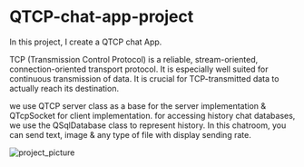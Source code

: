 # QTCP-chat-app-project
In this project, I create a QTCP chat App.


TCP (Transmission Control Protocol) is a reliable, stream-oriented, connection-oriented transport protocol.
It is especially well suited for continuous transmission of data. It is crucial for TCP-transmitted data to 
actually reach its destination. 

we use QTCP server class as a base for the server implementation & QTcpSocket for client implementation. for
accessing history chat databases, we use the QSqlDatabase class to represent history. In this chatroom, you 
can send text, image & any type of file with display sending rate.

![project_picture](https://github.com/F-Ahmadi/QTC-chatroom-project/assets/82046653/6877bdfc-b3e5-4682-ab4d-cee286370c7c)
